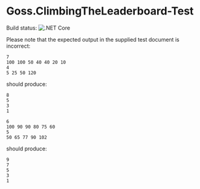 # Goss.ClimbingTheLeaderboard-Test
Build status: ![.NET Core](https://github.com/topbanana/Goss.ClimbingTheLeaderboard-Test/workflows/.NET%20Core/badge.svg)

Please note that the expected output in the supplied test document is incorrect:

    7
    100 100 50 40 40 20 10
    4
    5 25 50 120
should produce:

    8
    5
    3
    1

    6
    100 90 90 80 75 60
    5
    50 65 77 90 102
should produce:

    9
    7
    5
    3
    1
